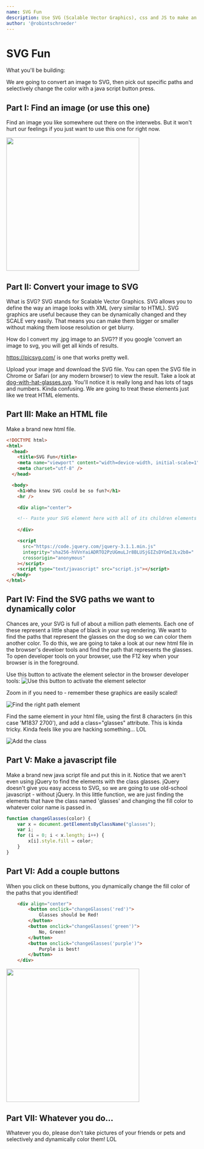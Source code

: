 ```yaml
---
name: SVG Fun
description: Use SVG (Scalable Vector Graphics), css and JS to make an interactive graphic
author: '@robintschroeder'
---
```


# SVG Fun

What you'll be building:

We are going to convert an image to SVG, then pick out specific paths and selectively change the color with a java script button press.

## Part I: Find an image (or use this one)

Find an image you like somewhere out there on the interwebs.
But it won't hurt our feelings if you just want to use this one for right now.

<img src="dog-with-hat-glasses.jpg" width="350" >

## Part II: Convert your image to SVG

What is SVG? 
SVG stands for Scalable Vector Graphics. SVG allows you to define the way an image looks with XML (very similar to HTML). 
SVG graphics are useful because they can be dynamically changed and they SCALE very easily. That means you can make them bigger or smaller without making them loose resolution or get blurry.

How do I convert my .jpg image to an SVG?? 
If you google 'convert an image to svg, you will get all kinds of results. 

https://picsvg.com/ is one that works pretty well.

Upload your image and download the SVG file. You can open the SVG file in Chrome or Safari (or any modern browser) to view the result. 
Take a look at [dog-with-hat-glasses.svg](dog-with-hat-glasses.svg). You'll notice it is really long and has lots of tags and numbers. Kinda confusing.
We are going to treat these elements just like we treat HTML elements. 

## Part III: Make an HTML file

Make a brand new html file.

```html
<!DOCTYPE html>
<html>
  <head>
    <title>SVG Fun</title>
    <meta name="viewport" content="width=device-width, initial-scale=1" />
    <meta charset="utf-8" />
  </head>

  <body>
    <h1>Who knew SVG could be so fun?</h1>
    <hr />

    <div align="center">

    <!-- Paste your SVG element here with all of its children elements -->
    
    </div>

    <script
      src="https://code.jquery.com/jquery-3.1.1.min.js"
      integrity="sha256-hVVnYaiADRTO2PzUGmuLJr8BLUSjGIZsDYGmIJLv2b8="
      crossorigin="anonymous"
    ></script>
    <script type="text/javascript" src="script.js"></script>
  </body>
</html>
```

## Part IV: Find the SVG paths we want to dynamically color

Chances are, your SVG is full of about a million path elements. Each one of these represent a little shape of black in your svg rendering. We want to find the paths that represent the glasses on the dog so we can color them another color. 
To do this, we are going to take a look at our new html file in the browser's develoer tools and find the path that represents the glasses. To open developer tools on your browser, use the F12 key when your browser is in the foreground.

Use this button to activate the element selector in the browser developer tools:
![Use this button to activate the element selector](inspect_elements.png)

Zoom in if you need to - remember these graphics are easily scaled!

![Find the right path element](select_svg.png)

Find the same element in your html file, using the first 8 characters (in this case 'M1837 2700'), and add a class="glasses" attribute.
This is kinda tricky. Kinda feels like you are hacking something... LOL

![Add the class](path-class.png)

## Part V: Make a javascript file

Make a brand new java script file and put this in it.
Notice that we aren't even using jQuery to find the elements with the class glasses. jQuery doesn't give you easy access to SVG, so we are going to use old-school javascript - without jQuery.
In this little function, we are just finding the elements that have the class named 'glasses' and changing the fill color to whatever color name is passed in.

```js
function changeGlasses(color) {
    var x = document.getElementsByClassName("glasses");
    var i;
    for (i = 0; i < x.length; i++) {
        x[i].style.fill = color;
    }
}
```

## Part VI: Add a couple buttons

When you click on these buttons, you dynamically change the fill color of the paths that you identified!

```html
    <div align="center">
        <button onclick="changeGlasses('red')">
            Glasses should be Red!
        </button>
        <button onclick="changeGlasses('green')">
            No, Green!
        </button>
        <button onclick="changeGlasses('purple')">
            Purple is best!
        </button>
    </div>
```

<img src="final.png" width="350" >

## Part VII: Whatever you do... 

Whatever you do, please don't take pictures of your friends or pets and selectively and dynamically color them! LOL

